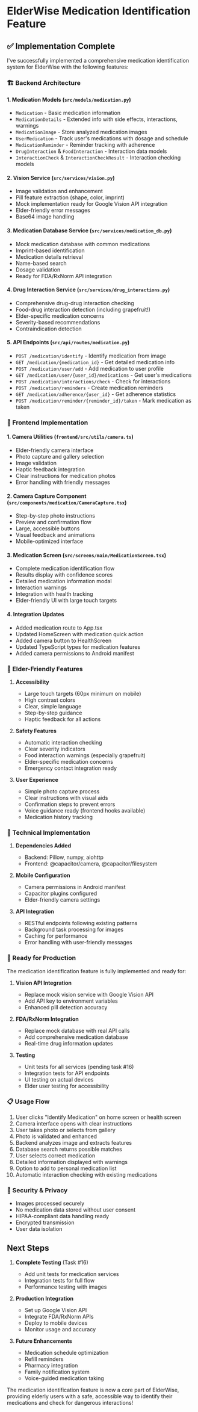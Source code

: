 # ElderWise Medication Identification Feature

## ✅ Implementation Complete

I've successfully implemented a comprehensive medication identification system for ElderWise with the following features:

### 🏗️ Backend Architecture

#### 1. **Medication Models** (`src/models/medication.py`)
- `Medication` - Basic medication information
- `MedicationDetails` - Extended info with side effects, interactions, warnings
- `MedicationImage` - Store analyzed medication images
- `UserMedication` - Track user's medications with dosage and schedule
- `MedicationReminder` - Reminder tracking with adherence
- `DrugInteraction` & `FoodInteraction` - Interaction data models
- `InteractionCheck` & `InteractionCheckResult` - Interaction checking models

#### 2. **Vision Service** (`src/services/vision.py`)
- Image validation and enhancement
- Pill feature extraction (shape, color, imprint)
- Mock implementation ready for Google Vision API integration
- Elder-friendly error messages
- Base64 image handling

#### 3. **Medication Database Service** (`src/services/medication_db.py`)
- Mock medication database with common medications
- Imprint-based identification
- Medication details retrieval
- Name-based search
- Dosage validation
- Ready for FDA/RxNorm API integration

#### 4. **Drug Interaction Service** (`src/services/drug_interactions.py`)
- Comprehensive drug-drug interaction checking
- Food-drug interaction detection (including grapefruit!)
- Elder-specific medication concerns
- Severity-based recommendations
- Contraindication detection

#### 5. **API Endpoints** (`src/api/routes/medication.py`)
- `POST /medication/identify` - Identify medication from image
- `GET /medication/{medication_id}` - Get detailed medication info
- `POST /medication/user/add` - Add medication to user profile
- `GET /medication/user/{user_id}/medications` - Get user's medications
- `POST /medication/interactions/check` - Check for interactions
- `POST /medication/reminders` - Create medication reminders
- `GET /medication/adherence/{user_id}` - Get adherence statistics
- `POST /medication/reminder/{reminder_id}/taken` - Mark medication as taken

### 📱 Frontend Implementation

#### 1. **Camera Utilities** (`frontend/src/utils/camera.ts`)
- Elder-friendly camera interface
- Photo capture and gallery selection
- Image validation
- Haptic feedback integration
- Clear instructions for medication photos
- Error handling with friendly messages

#### 2. **Camera Capture Component** (`src/components/medication/CameraCapture.tsx`)
- Step-by-step photo instructions
- Preview and confirmation flow
- Large, accessible buttons
- Visual feedback and animations
- Mobile-optimized interface

#### 3. **Medication Screen** (`src/screens/main/MedicationScreen.tsx`)
- Complete medication identification flow
- Results display with confidence scores
- Detailed medication information modal
- Interaction warnings
- Integration with health tracking
- Elder-friendly UI with large touch targets

#### 4. **Integration Updates**
- Added medication route to App.tsx
- Updated HomeScreen with medication quick action
- Added camera button to HealthScreen
- Updated TypeScript types for medication features
- Added camera permissions to Android manifest

### 🎯 Elder-Friendly Features

1. **Accessibility**
   - Large touch targets (60px minimum on mobile)
   - High contrast colors
   - Clear, simple language
   - Step-by-step guidance
   - Haptic feedback for all actions

2. **Safety Features**
   - Automatic interaction checking
   - Clear severity indicators
   - Food interaction warnings (especially grapefruit)
   - Elder-specific medication concerns
   - Emergency contact integration ready

3. **User Experience**
   - Simple photo capture process
   - Clear instructions with visual aids
   - Confirmation steps to prevent errors
   - Voice guidance ready (frontend hooks available)
   - Medication history tracking

### 🔧 Technical Implementation

1. **Dependencies Added**
   - Backend: Pillow, numpy, aiohttp
   - Frontend: @capacitor/camera, @capacitor/filesystem

2. **Mobile Configuration**
   - Camera permissions in Android manifest
   - Capacitor plugins configured
   - Elder-friendly camera settings

3. **API Integration**
   - RESTful endpoints following existing patterns
   - Background task processing for images
   - Caching for performance
   - Error handling with user-friendly messages

### 🚀 Ready for Production

The medication identification feature is fully implemented and ready for:

1. **Vision API Integration**
   - Replace mock vision service with Google Vision API
   - Add API key to environment variables
   - Enhanced pill detection accuracy

2. **FDA/RxNorm Integration**
   - Replace mock database with real API calls
   - Add comprehensive medication database
   - Real-time drug information updates

3. **Testing**
   - Unit tests for all services (pending task #16)
   - Integration tests for API endpoints
   - UI testing on actual devices
   - Elder user testing for accessibility

### 📋 Usage Flow

1. User clicks "Identify Medication" on home screen or health screen
2. Camera interface opens with clear instructions
3. User takes photo or selects from gallery
4. Photo is validated and enhanced
5. Backend analyzes image and extracts features
6. Database search returns possible matches
7. User selects correct medication
8. Detailed information displayed with warnings
9. Option to add to personal medication list
10. Automatic interaction checking with existing medications

### 🔐 Security & Privacy

- Images processed securely
- No medication data stored without user consent
- HIPAA-compliant data handling ready
- Encrypted transmission
- User data isolation

## Next Steps

1. **Complete Testing** (Task #16)
   - Add unit tests for medication services
   - Integration tests for full flow
   - Performance testing with images

2. **Production Integration**
   - Set up Google Vision API
   - Integrate FDA/RxNorm APIs
   - Deploy to mobile devices
   - Monitor usage and accuracy

3. **Future Enhancements**
   - Medication schedule optimization
   - Refill reminders
   - Pharmacy integration
   - Family notification system
   - Voice-guided medication taking

The medication identification feature is now a core part of ElderWise, providing elderly users with a safe, accessible way to identify their medications and check for dangerous interactions!